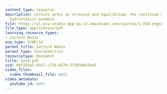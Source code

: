 ```yaml
---
content_type: resource
description: Lecture notes on stresses and equilibrium, the continuum model, and a
  hydrostatics example.
file: https://ol-ocw-studio-app-qa.s3.amazonaws.com/courses/1-050-engineering-mechanics-i-fall-2007/0df283a26a1fc71882705f3938eb3ba3_lec6.pdf
file_type: application/pdf
learning_resource_types:
- Lecture Notes
ocw_type: OCWFile
parent_title: Lecture Notes
parent_type: CourseSection
resourcetype: Document
title: lec6.pdf
uid: 0df283a2-6a1f-c718-8270-5f3938eb3ba3
video_files:
  video_thumbnail_file: null
video_metadata:
  youtube_id: null
---
```

